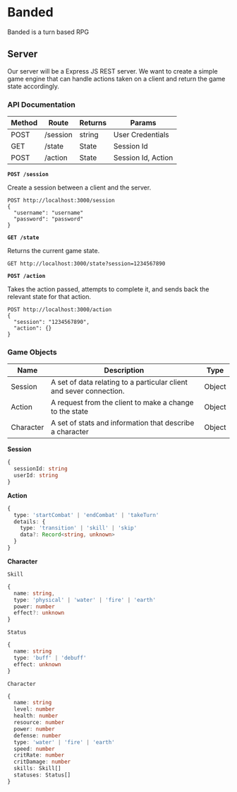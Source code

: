 # Banded

Banded is a turn based RPG

## Server

Our server will be a Express JS REST server. We want to create a simple game engine that can handle actions taken on a client and return the game state accordingly.

### API Documentation

|Method|Route|Returns|Params|
|---|---|---|---|
|POST|/session|string|User Credentials|
|GET|/state|State|Session Id|
|POST|/action|State|Session Id, Action|

**`POST /session`**

Create a session between a client and the server.
```http
POST http://localhost:3000/session
{
  "username": "username"
  "password": "password"
}
```

**`GET /state`**

Returns the current game state.
```http
GET http://localhost:3000/state?session=1234567890
```


**`POST /action`**

Takes the action passed, attempts to complete it, and sends back the relevant state for that action.
```http
POST http://localhost:3000/action
{
  "session": "1234567890",
  "action": {}
}
```
### Game Objects

|Name|Description|Type|
|---|---|---|
|Session|A set of data relating to a particular client and sever connection.|Object|
|Action|A request from the client to make a change to the state|Object|
|Character|A set of stats and information that describe a character|Object|

**Session**
```typescript
{
  sessionId: string
  userId: string
}
```

**Action**
```typescript
{
  type: 'startCombat' | 'endCombat' | 'takeTurn'
  details: {
    type: 'transition' | 'skill' | 'skip'
    data?: Record<string, unknown>
  }
}
```

**Character**

`Skill`
```typescript
{
  name: string,
  type: 'physical' | 'water' | 'fire' | 'earth'
  power: number
  effect?: unknown
}
```

`Status`
```typescript
{
  name: string
  type: 'buff' | 'debuff'
  effect: unknown
}
```

`Character`
```typescript
{
  name: string
  level: number
  health: number
  resource: number
  power: number
  defense: number
  type: 'water' | 'fire' | 'earth'
  speed: number
  critRate: number
  critDamage: number
  skills: Skill[]
  statuses: Status[]
}
```
